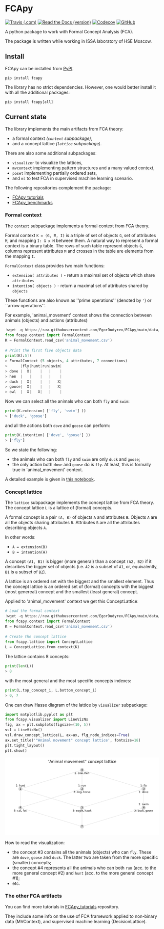 # FCApy
[![Travis (.com)](https://img.shields.io/travis/com/EgorDudyrev/FCApy)](https://travis-ci.com/github/EgorDudyrev/FCApy)
[![Read the Docs (version)](https://img.shields.io/readthedocs/fcapy/latest)](https://fcapy.readthedocs.io/en/latest/)
[![Codecov](https://img.shields.io/codecov/c/github/EgorDudyrev/FCApy)](https://codecov.io/gh/EgorDudyrev/FCApy)
[![GitHub](https://img.shields.io/github/license/EgorDudyrev/FCApy)](https://github.com/EgorDudyrev/FCApy/blob/main/LICENSE)

A python package to work with Formal Concept Analysis (FCA).

The package is written while working in ISSA laboratory of HSE Moscow.

## Install
FCApy can be installed from [PyPI](https://pypi.org/project/fcapy):

```console
pip install fcapy
```

The library has no strict dependencies. However, one would better install it with all the additional packages:
```console
pip install fcapy[all]
```

## Current state

The library implements the main artifacts from FCA theory:
* a formal context _(``context`` subpackage)_,
* and a concept lattice _(``lattice`` subpackage)_.

There are also some additional subpackages:
* ``visualizer`` to visualize the lattices,
* ``mvcontext`` implementing pattern structures and a many valued context,
* ``poset`` implementing partially ordered sets,
* and ``ml`` to test FCA in supervised machine learning scenario.

The following repositories complement the package:
* [FCApy_tutorials](https://github.com/EgorDudyrev/FCApy_tutorials)
* [FCApy_benchmarks](https://github.com/EgorDudyrev/FCApy_benchmarks)

### Formal context
The ``context`` subpackage implements a formal context from FCA theory.

Formal context `K = (G, M, I)` is a triple of set of objects `G`, set of attributes `M`, and mapping `I: G x M` between them. A natural way to represent a formal context is a binary table. The rows of such table represent objects `G`, columns represent attributes `M` and crosses in the table are elements from the mapping `I`.

`FormalContext` class provides two main functions:
* ``extension( attributes )`` - return a maximal set of objects which share ``attributes``
* ``intention( objects )`` - return a maximal set of attributes shared by ``objects``

These functions are also known as ''prime operations'' (denoted by `'`) or ``arrow operations''.

For example, 'animal_movement' context shows the connection between animals (objects) and actions (attributes) 
```python
!wget -q https://raw.githubusercontent.com/EgorDudyrev/FCApy/main/data/animal_movement.csv
from fcapy.context import FormalContext
K = FormalContext.read_csv('animal_movement.csv')

# Print the first five objects data
print(K[:5])
> FormalContext (5 objects, 4 attributes, 7 connections)
>      |fly|hunt|run|swim|
> dove |  X|    |   |    |
> hen  |   |    |   |    |
> duck |  X|    |   |   X|
> goose|  X|    |   |   X|
> owl  |  X|   X|   |    |
```
Now we can select all the animals who can both `fly` and `swim`: 
```python
print(K.extension( ['fly', 'swim'] ))
> ['duck', 'goose']
```
and all the actions both `dove` and `goose` can perform:
```python
print(K.intention( ['dove', 'goose'] ))
> ['fly']
```

So we state the following:
* the animals who can both `fly` and `swim` are only `duck` and `goose`;
* the only action both `dove` and `goose` do is `fly`.
At least, this is formally true in 'animal_movement' context. 


A detailed example is given in [this notebook](https://github.com/EgorDudyrev/FCApy_tutorials/blob/main/Formal%20Context.ipynb).
 
### Concept lattice

The `lattice` subpackage implements the concept lattice from FCA theory. The concept lattice `L` is a lattice of (formal) concepts.

A formal concept is a pair `(A, B)` of objects `A` and attributes `B`. Objects `A` are all the objects sharing attributes `B`. Attributes `B` are all the attributes describing objects `A`.

In other words:
* `A = extension(B)`
* `B = intention(A)` 

A concept `(A1, B1)` is bigger (more general) than a concept `(A2, B2)` if it describes the bigger set of objects (i.e. `A2` is a subset of `A1`, or, equivalently, `B1` is a subset of `B2`).

A lattice is an ordered set with the biggest and the smallest element. Thus the concept lattice is an ordered set of (formal) concepts with the biggest (most genereal) concept and the smallest (least general) concept.

Applied to 'animal_movement' context we get this ConceptLattice:
```python
# Load the formal context
!wget -q https://raw.githubusercontent.com/EgorDudyrev/FCApy/main/data/animal_movement.csv
from fcapy.context import FormalContext
K = FormalContext.read_csv('animal_movement.csv')

# Create the concept lattice
from fcapy.lattice import ConceptLattice
L = ConceptLattice.from_context(K)
```
The lattice contains 8 concepts:
```python
print(len(L))
> 8
```
with the most general and the most specific concepts indexes:
```python
print(L.top_concept_i, L.bottom_concept_i)
> 0, 7
```

One can draw Hasse diagram of the lattice by `visualizer` subpackage:
```python
import matplotlib.pyplot as plt
from fcapy.visualizer import LineVizNx
fig, ax = plt.subplots(figsize=(10, 5))
vsl = LineVizNx()
vsl.draw_concept_lattice(L, ax=ax, flg_node_indices=True)
ax.set_title('"Animal movement" concept lattice', fontsize=18)
plt.tight_layout()
plt.show()
```

<p align="center">
  <img width="616" src="https://raw.githubusercontent.com/EgorDudyrev/FCApy/main/docs/images/animal_context_lattice.png" />
</p>

How to read the visualization:
* the concept #3 contains all the animals (objects) who can `fly`.
  These are `dove`, `goose` and `duck`. The latter two are taken from the more specific (smaller) concepts;
* the concept #4 represents all the animals who can both `run` (acc. to the more general concept #2) and `hunt` (acc. to the more general concept #1);
* etc.

### The other FCA artifacts

You can find more tutorials in [FCApy_tutorials](https://github.com/EgorDudyrev/FCApy_tutorials) repository.

They include some info on the use of FCA framework applied to non-binary data (MVContext), and supervised machine learning (DecisionLattice).
